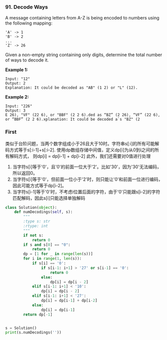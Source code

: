 ### 91. Decode Ways

A message containing letters from A-Z is being encoded to numbers using the following mapping:

```
'A' -> 1
'B' -> 2
...
'Z' -> 26
```
Given a non-empty string containing only digits, determine the total number of ways to decode it.

**Example 1:**
```
Input: "12"
Output: 2
Explanation: It could be decoded as "AB" (1 2) or "L" (12).
```

**Example 2:**
```
Input: "226"
Output: 3
E 26), "VF" (22 6), or "BBF" (2 2 6).ded as “BZ” (2 26), “VF” (22 6), 
or “BBF” (2 2 6).xplanation: It could be decoded a`s "BZ" (2
```

### First 
类似于台阶问题，当两个数字组成小于26且大于10时。字符串s[:i]的所有可能解码方式等于s[:i-1]+s[:i-2].
使用dp数组存储中间值，定义dp[i]为从0到i之间的所有解码方式， 则dp[i] = dp[i-1] + dp[i-2] 
此外，我们还需要对0值进行处理
1. 当字符s[i]等于'0'，且'0'的前面一位大于'2'。比如'30'，因为'30'无法编码，所以返回0。
2. 当字符s[i]等于'0'，但前面一位小于'2'时，则只能让'0'和前面一位进行编码，因此可能方式等于dp[i-2]。
3. 当字符s[i-1]等于'0'时，不考虑i位置后面的字符，由于'0'只能跟s[i-2]的字符匹配解码，因此s[i]只能选择单独解码


```python
class Solution(object):
    def numDecodings(self, s):
        """
        :type s: str
        :rtype: int
        """
        if not s:
            return 0
        if s and s[0] == "0":
            return 0
        dp = [1 for _ in range(len(s))]
        for i in range(1, len(s)):
            if s[i] == '0':
                if s[i-1: i+1] > '27' or s[i-1] == '0':
                    return 0
                else:
                    dp[i] = dp[i - 2]
            elif s[i-1: i+1] < '10':
                dp[i] = dp[i - 2]
            elif s[i-1: i+1] < '27':
                dp[i] = dp[i-1] + dp[i-2]
            else:
                dp[i] = dp[i-1]
        return dp[-1]


s = Solution()
print(s.numDecodings(''))
```

